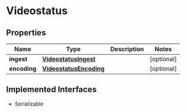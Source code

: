

# Videostatus

## Properties

Name | Type | Description | Notes
------------ | ------------- | ------------- | -------------
**ingest** | [**VideostatusIngest**](VideostatusIngest.md) |  |  [optional]
**encoding** | [**VideostatusEncoding**](VideostatusEncoding.md) |  |  [optional]


## Implemented Interfaces

* Serializable


